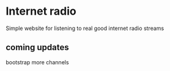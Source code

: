 # Internet radio
Simple website for listening to real good internet radio streams

## coming updates
bootstrap 
more channels
